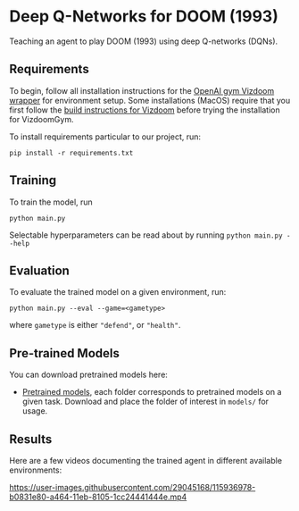 # Deep Q-Networks for DOOM (1993)

Teaching an agent to play DOOM (1993) using deep Q-networks (DQNs). 


## Requirements

To begin, follow all installation instructions for the [OpenAI gym Vizdoom wrapper](https://github.com/shakenes/vizdoomgym.git) for environment setup. Some installations (MacOS) require that you first follow the [build instructions for Vizdoom](https://github.com/mwydmuch/ViZDoom/blob/master/doc/Building.md) before trying the installation for VizdoomGym.

To install requirements particular to our project, run:

```setup
pip install -r requirements.txt
```

## Training

To train the model, run 

```train
python main.py
```

Selectable hyperparameters can be read about by running `python main.py --help`

## Evaluation

To evaluate the trained model on a given environment, run:

```eval
python main.py --eval --game=<gametype>
```
where `gametype` is either `"defend"`, or `"health"`.

## Pre-trained Models

You can download pretrained models here:

- [Pretrained models](https://queensuca-my.sharepoint.com/:f:/g/personal/16tsm_queensu_ca/Ela7AaJUtvZMugjjwWp66T8BvF0FR78FSwccNQNeUJzNUg?e=G5ynLT), each folder corresponds to pretrained models on a given task. Download and place the folder of interest in `models/` for usage.

## Results

Here are a few videos documenting the trained agent in different available environments:

https://user-images.githubusercontent.com/29045168/115936978-b0831e80-a464-11eb-8105-1cc24441444e.mp4



